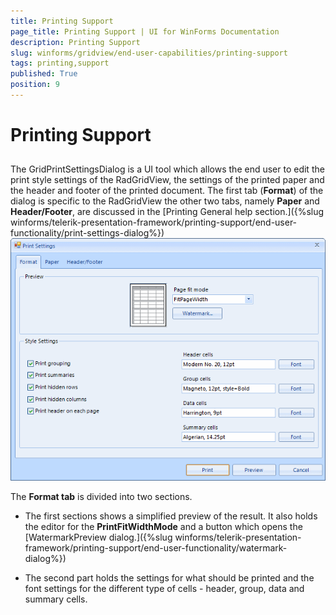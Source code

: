 ```yaml
---
title: Printing Support
page_title: Printing Support | UI for WinForms Documentation
description: Printing Support
slug: winforms/gridview/end-user-capabilities/printing-support
tags: printing,support
published: True
position: 9
---
```


# Printing Support



## 

The GridPrintSettingsDialog is a UI tool which allows the end user to edit the print style settings
        	of the RadGridView, the settings of the printed paper and the header and footer of the printed document.
        	The first tab (__Format__) of the dialog is specific to the RadGridView the other
        	two tabs, namely __Paper__ and __Header/Footer__, are
        	discussed in the 
        	[Printing General help section.]({%slug winforms/telerik-presentation-framework/printing-support/end-user-functionality/print-settings-dialog%})![gridview-end-user-capabilities-printing-support](images/gridview-end-user-capabilities-printing-support.png)

The __Format tab__ is divided into two sections.

* The first sections shows a simplified preview of the result. It also holds the editor for
		  		the __PrintFitWidthMode__ and a button which opens the 
        		[WatermarkPreview dialog.]({%slug winforms/telerik-presentation-framework/printing-support/end-user-functionality/watermark-dialog%})

* The second part holds the settings for what should be printed and the font settings 
		  		for the different type of cells - header, group, data and summary cells.
		  	
